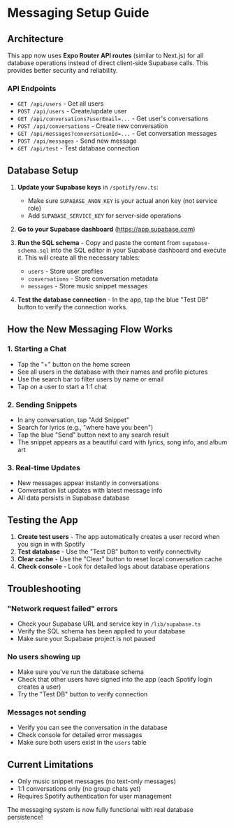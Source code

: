 # Messaging Setup Guide

## Architecture

This app now uses **Expo Router API routes** (similar to Next.js) for all database operations instead of direct client-side Supabase calls. This provides better security and reliability.

### API Endpoints
- `GET /api/users` - Get all users
- `POST /api/users` - Create/update user  
- `GET /api/conversations?userEmail=...` - Get user's conversations
- `POST /api/conversations` - Create new conversation
- `GET /api/messages?conversationId=...` - Get conversation messages
- `POST /api/messages` - Send new message
- `GET /api/test` - Test database connection

## Database Setup

1. **Update your Supabase keys** in `/spotify/env.ts`:
   - Make sure `SUPABASE_ANON_KEY` is your actual anon key (not service role)
   - Add `SUPABASE_SERVICE_KEY` for server-side operations

2. **Go to your Supabase dashboard** (https://app.supabase.com)

3. **Run the SQL schema** - Copy and paste the content from `supabase-schema.sql` into the SQL editor in your Supabase dashboard and execute it. This will create all the necessary tables:
   - `users` - Store user profiles
   - `conversations` - Store conversation metadata  
   - `messages` - Store music snippet messages

4. **Test the database connection** - In the app, tap the blue "Test DB" button to verify the connection works.

## How the New Messaging Flow Works

### 1. Starting a Chat
- Tap the "+" button on the home screen
- See all users in the database with their names and profile pictures
- Use the search bar to filter users by name or email
- Tap on a user to start a 1:1 chat

### 2. Sending Snippets  
- In any conversation, tap "Add Snippet" 
- Search for lyrics (e.g., "where have you been")
- Tap the blue "Send" button next to any search result
- The snippet appears as a beautiful card with lyrics, song info, and album art

### 3. Real-time Updates
- New messages appear instantly in conversations
- Conversation list updates with latest message info
- All data persists in Supabase database

## Testing the App

1. **Create test users** - The app automatically creates a user record when you sign in with Spotify
2. **Test database** - Use the "Test DB" button to verify connectivity
3. **Clear cache** - Use the "Clear" button to reset local conversation cache
4. **Check console** - Look for detailed logs about database operations

## Troubleshooting

### "Network request failed" errors
- Check your Supabase URL and service key in `/lib/supabase.ts`
- Verify the SQL schema has been applied to your database
- Make sure your Supabase project is not paused

### No users showing up
- Make sure you've run the database schema
- Check that other users have signed into the app (each Spotify login creates a user)
- Try the "Test DB" button to verify connection

### Messages not sending
- Verify you can see the conversation in the database
- Check console for detailed error messages
- Make sure both users exist in the `users` table

## Current Limitations
- Only music snippet messages (no text-only messages)
- 1:1 conversations only (no group chats yet)  
- Requires Spotify authentication for user management

The messaging system is now fully functional with real database persistence!